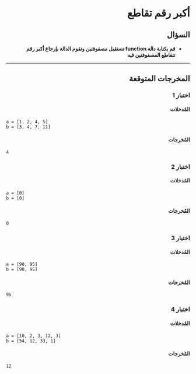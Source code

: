 # <div dir="rtl">أكبر رقم تقاطع</div>

## <div dir="rtl">السؤال</div>

<ul dir="rtl">
<li>
<b>
قم بكتابة دالة function تستقبل مصفوفتين وتقوم الدالة بإرجاع أكبر رقم تتقاطع المصفوفتين فيه
</b>
</li>
</ul>

---

## <div dir="rtl">المخرجات المتوقعة</div>

### <div dir="rtl">اختبار 1</div>

#### <div dir="rtl">المُدخلات</div>

```text
a = [1, 2, 4, 5]
b = [3, 4, 7, 11]
```

#### <div dir="rtl">المُخرجات</div>

```text
4
```

### <div dir="rtl">اختبار 2</div>

#### <div dir="rtl">المُدخلات</div>

```text
a = [0]
b = [0]
```

#### <div dir="rtl">المُخرجات</div>

```text
0
```

### <div dir="rtl">اختبار 3</div>

#### <div dir="rtl">المُدخلات</div>

```text
a = [90, 95]
b = [90, 95]
```

#### <div dir="rtl">المُخرجات</div>

```text
95
```

### <div dir="rtl">اختبار 4</div>

#### <div dir="rtl">المُدخلات</div>

```text
a = [10, 2, 3, 12, 3]
b = [54, 12, 33, 1]
```

#### <div dir="rtl">المُخرجات</div>

```text
12
```